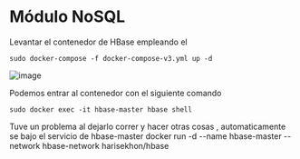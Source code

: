 # Módulo NoSQL
Levantar el contenedor de HBase empleando el 
```
sudo docker-compose -f docker-compose-v3.yml up -d
```
![image](https://github.com/OscarMoralesMejia/Proyecto_Integrador_Modulo4/assets/159685580/f012031f-5f1b-42e1-9fdf-2235cb61c65d)

Podemos entrar al contenedor con el siguiente comando
```
sudo docker exec -it hbase-master hbase shell
```
Tuve un problema al dejarlo correr y hacer otras cosas , automaticamente se bajo el servicio de hbase-master
docker run -d --name hbase-master --network hbase-network harisekhon/hbase

